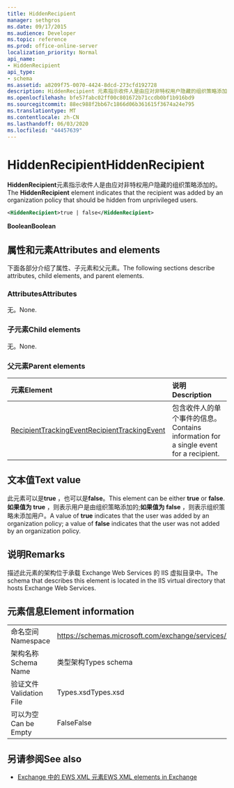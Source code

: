 ```yaml
---
title: HiddenRecipient
manager: sethgros
ms.date: 09/17/2015
ms.audience: Developer
ms.topic: reference
ms.prod: office-online-server
localization_priority: Normal
api_name:
- HiddenRecipient
api_type:
- schema
ms.assetid: a8209f75-0070-4424-8dcd-273cfd192728
description: HiddenRecipient 元素指示收件人是由应对非特权用户隐藏的组织策略添加的。
ms.openlocfilehash: bfe57fabc02ff00c801672b71ccdb0bf1b916bd9
ms.sourcegitcommit: 88ec988f2bb67c1866d06b361615f3674a24e795
ms.translationtype: MT
ms.contentlocale: zh-CN
ms.lasthandoff: 06/03/2020
ms.locfileid: "44457639"
---
```

# <a name="hiddenrecipient"></a><span data-ttu-id="e2637-103">HiddenRecipient</span><span class="sxs-lookup"><span data-stu-id="e2637-103">HiddenRecipient</span></span>

<span data-ttu-id="e2637-104">**HiddenRecipient**元素指示收件人是由应对非特权用户隐藏的组织策略添加的。</span><span class="sxs-lookup"><span data-stu-id="e2637-104">The **HiddenRecipient** element indicates that the recipient was added by an organization policy that should be hidden from unprivileged users.</span></span> 
  
```XML
<HiddenRecipient>true | false</HiddenRecipient>
```

 <span data-ttu-id="e2637-105">**Boolean**</span><span class="sxs-lookup"><span data-stu-id="e2637-105">**Boolean**</span></span>
## <a name="attributes-and-elements"></a><span data-ttu-id="e2637-106">属性和元素</span><span class="sxs-lookup"><span data-stu-id="e2637-106">Attributes and elements</span></span>

<span data-ttu-id="e2637-107">下面各部分介绍了属性、子元素和父元素。</span><span class="sxs-lookup"><span data-stu-id="e2637-107">The following sections describe attributes, child elements, and parent elements.</span></span>
  
### <a name="attributes"></a><span data-ttu-id="e2637-108">Attributes</span><span class="sxs-lookup"><span data-stu-id="e2637-108">Attributes</span></span>

<span data-ttu-id="e2637-109">无。</span><span class="sxs-lookup"><span data-stu-id="e2637-109">None.</span></span>
  
### <a name="child-elements"></a><span data-ttu-id="e2637-110">子元素</span><span class="sxs-lookup"><span data-stu-id="e2637-110">Child elements</span></span>

<span data-ttu-id="e2637-111">无。</span><span class="sxs-lookup"><span data-stu-id="e2637-111">None.</span></span>
  
### <a name="parent-elements"></a><span data-ttu-id="e2637-112">父元素</span><span class="sxs-lookup"><span data-stu-id="e2637-112">Parent elements</span></span>

|<span data-ttu-id="e2637-113">**元素**</span><span class="sxs-lookup"><span data-stu-id="e2637-113">**Element**</span></span>|<span data-ttu-id="e2637-114">**说明**</span><span class="sxs-lookup"><span data-stu-id="e2637-114">**Description**</span></span>|
|:-----|:-----|
|[<span data-ttu-id="e2637-115">RecipientTrackingEvent</span><span class="sxs-lookup"><span data-stu-id="e2637-115">RecipientTrackingEvent</span></span>](recipienttrackingevent.md) <br/> |<span data-ttu-id="e2637-116">包含收件人的单个事件的信息。</span><span class="sxs-lookup"><span data-stu-id="e2637-116">Contains information for a single event for a recipient.</span></span>  <br/> |
   
## <a name="text-value"></a><span data-ttu-id="e2637-117">文本值</span><span class="sxs-lookup"><span data-stu-id="e2637-117">Text value</span></span>

<span data-ttu-id="e2637-118">此元素可以是**true** ，也可以是**false**。</span><span class="sxs-lookup"><span data-stu-id="e2637-118">This element can be either **true** or **false**.</span></span> <span data-ttu-id="e2637-119">**如果值为 true** ，则表示用户是由组织策略添加的;**如果值为 false** ，则表示组织策略未添加用户。</span><span class="sxs-lookup"><span data-stu-id="e2637-119">A value of **true** indicates that the user was added by an organization policy; a value of **false** indicates that the user was not added by an organization policy.</span></span> 
  
## <a name="remarks"></a><span data-ttu-id="e2637-120">说明</span><span class="sxs-lookup"><span data-stu-id="e2637-120">Remarks</span></span>

<span data-ttu-id="e2637-121">描述此元素的架构位于承载 Exchange Web Services 的 IIS 虚拟目录中。</span><span class="sxs-lookup"><span data-stu-id="e2637-121">The schema that describes this element is located in the IIS virtual directory that hosts Exchange Web Services.</span></span>
  
## <a name="element-information"></a><span data-ttu-id="e2637-122">元素信息</span><span class="sxs-lookup"><span data-stu-id="e2637-122">Element information</span></span>

|||
|:-----|:-----|
|<span data-ttu-id="e2637-123">命名空间</span><span class="sxs-lookup"><span data-stu-id="e2637-123">Namespace</span></span>  <br/> |https://schemas.microsoft.com/exchange/services/2006/types  <br/> |
|<span data-ttu-id="e2637-124">架构名称</span><span class="sxs-lookup"><span data-stu-id="e2637-124">Schema Name</span></span>  <br/> |<span data-ttu-id="e2637-125">类型架构</span><span class="sxs-lookup"><span data-stu-id="e2637-125">Types schema</span></span>  <br/> |
|<span data-ttu-id="e2637-126">验证文件</span><span class="sxs-lookup"><span data-stu-id="e2637-126">Validation File</span></span>  <br/> |<span data-ttu-id="e2637-127">Types.xsd</span><span class="sxs-lookup"><span data-stu-id="e2637-127">Types.xsd</span></span>  <br/> |
|<span data-ttu-id="e2637-128">可以为空</span><span class="sxs-lookup"><span data-stu-id="e2637-128">Can be Empty</span></span>  <br/> |<span data-ttu-id="e2637-129">False</span><span class="sxs-lookup"><span data-stu-id="e2637-129">False</span></span>  <br/> |
   
## <a name="see-also"></a><span data-ttu-id="e2637-130">另请参阅</span><span class="sxs-lookup"><span data-stu-id="e2637-130">See also</span></span>



- [<span data-ttu-id="e2637-131">Exchange 中的 EWS XML 元素</span><span class="sxs-lookup"><span data-stu-id="e2637-131">EWS XML elements in Exchange</span></span>](ews-xml-elements-in-exchange.md)

